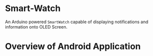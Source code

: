 # Smart-Watch
An Arduino powered `SmartWatch` capable of displaying notifications and information onto OLED Screen.


# Overview of Android Application
